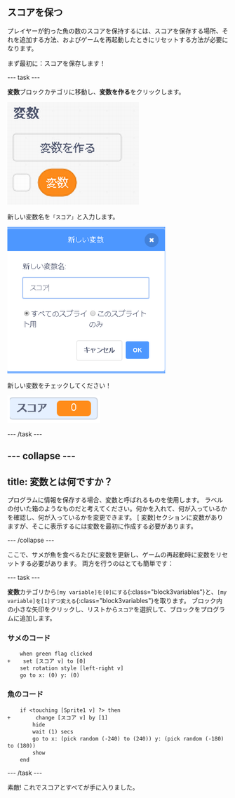 ## スコアを保つ

プレイヤーが釣った魚の数のスコアを保持するには、スコアを保存する場所、それを追加する方法、およびゲームを再起動したときにリセットする方法が必要になります。

まず最初に：スコアを保存します！

--- task ---

**変数**ブロックカテゴリに移動し、**変数を作る**をクリックします。

![](images/catch5.png)

新しい変数名を`「スコア」`と入力します。

![](images/catch6.png)

新しい変数をチェックしてください！

![変数スコアがステージに表示されます](images/scoreVariableStage.png)

--- /task ---

--- collapse ---
---
title: 変数とは何ですか？
---

プログラムに情報を保存する場合、変数と呼ばれるものを使用します。 ラベルの付いた箱のようなものだと考えてください。何かを入れて、何が入っているかを確認し、何が入っているかを変更できます。 [ 変数]セクションに変数がありますが、そこに表示するには変数を最初に作成する必要があります。

--- /collapse ---

ここで、サメが魚を食べるたびに変数を更新し、ゲームの再起動時に変数をリセットする必要があります。 両方を行うのはとても簡単です：

--- task ---

**変数**カテゴリから`[my variable]を[0]にする`{:class="block3variables"}と、`[my variable]を[1]ずつ変える`{:class="block3variables"}を取ります。 ブロック内の小さな矢印をクリックし、リストから`スコア`を選択して、ブロックをプログラムに追加します。

### サメのコード

```blocks3
    when green flag clicked
+    set [スコア v] to [0]
    set rotation style [left-right v]
    go to x: (0) y: (0)
```

### 魚のコード

```blocks3
    if <touching [Sprite1 v] ?> then
+        change [スコア v] by [1]
        hide
        wait (1) secs
        go to x: (pick random (-240) to (240)) y: (pick random (-180) to (180))
        show
    end
```

--- /task ---

素敵! これでスコアとすべてが手に入りました。